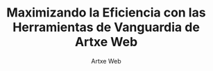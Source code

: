 ---
title: "Maximizando la Eficiencia con las Herramientas de Vanguardia de Artxe Web"
description: "Innovando la Eficiencia en Construcción Web con Herramientas de Precisión y Soporte"
author: "Artxe Web"
authorImage: "https://artxeweb.com/media/files/disenador-web.svg"
authorImageAlt: "Logo de Artxe Web"
pubDate: 2024-02-06
cardImage: "https://images.unsplash.com/photo-1581092160562-40aa08e78837?w=600&h=400&fit=crop"
cardImageAlt: "Vista superior de herramientas de desarrollo web"
readTime: 4
tags: ["herramientas", "desarrollo", "flujo-de-trabajo", "eficiencia", "web"]
contents: [
        "En la industria del desarrollo web de hoy en día, donde todo va muy rápido, la eficiencia es clave para el éxito. En Artxe Web, entendemos la importancia de optimizar el flujo de trabajo de tu proyecto para cumplir con los plazos y mantenerse dentro del presupuesto. Por eso estamos emocionados de presentar nuestras herramientas de vanguardia diseñadas para potenciar tus proyectos como nunca antes.",
        "Nuestra gama de herramientas de desarrollo combina ingeniería de precisión con diseño centrado en el usuario, asegurando máxima productividad en cada proyecto. Desde frameworks modernos hasta soluciones de optimización avanzadas, las herramientas de Artxe Web están construidas para resistir las exigencias del desarrollo web mientras optimizan tu flujo de trabajo.",
        "Una de nuestras ofertas destacadas son nuestros dashboards intuitivos, que proporcionan información en tiempo real sobre el progreso del proyecto, asignación de recursos y más. Con interfaces fáciles de usar, navegar y supervisar tus proyectos nunca ha sido tan fácil.",
        "Pero la eficiencia no se trata solo de las herramientas que usas, también se trata del soporte que recibes. Por eso Artxe Web ofrece documentación completa y orientación experta en cada paso del camino. Nuestros equipos dedicados están comprometidos con tu éxito, proporcionando asistencia personalizada para asegurar que obtengas el máximo provecho de nuestros productos.",
        "Únete a los innumerables líderes de la industria que ya han experimentado la diferencia que pueden hacer las herramientas de Artxe Web. Con nuestras soluciones de vanguardia, puedes acelerar tus proyectos hacia el éxito y mantenerte por delante de la competencia."
]
---